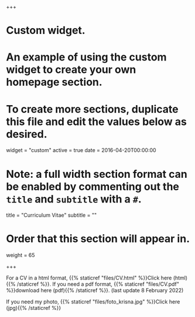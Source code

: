 +++
# Custom widget.
# An example of using the custom widget to create your own homepage section.
# To create more sections, duplicate this file and edit the values below as desired.
widget = "custom"
active = true
date = 2016-04-20T00:00:00

# Note: a full width section format can be enabled by commenting out the `title` and `subtitle` with a `#`.
title = "Curriculum Vitae"
subtitle = ""

# Order that this section will appear in.
weight = 65

+++

For a CV in a html format, {{% staticref "files/CV.html" %}}Click here (html){{% /staticref %}}. If you need a pdf format, {{% staticref "files/CV.pdf" %}}download here (pdf){{% /staticref %}}. (last update 8 February 2022)

If you need my photo, {{% staticref "files/foto_krisna.jpg" %}}Click here (jpg){{% /staticref %}}